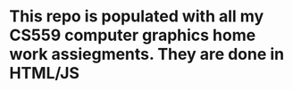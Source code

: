 # This repo is populated with all my CS559 computer graphics home work assiegments. They are done in HTML/JS
